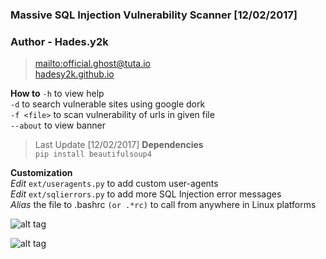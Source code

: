 ### Massive SQL Injection Vulnerability Scanner [12/02/2017]  
### Author  - Hades.y2k  
> [mailto:official.ghost@tuta.io](official.ghost@tuta.io)  
> [hadesy2k.github.io](https://www.hadesy2k.github.io)  

**How to**
`-h` to view help  
`-d` to search vulnerable sites using google dork  
`-f <file>` to scan vulnerability of urls in given file  
`--about` to view banner  

> Last Update [12/02/2017]
**Dependencies**  
`pip install beautifulsoup4`

**Customization**  
*Edit* `ext/useragents.py` to add custom user-agents  
*Edit* `ext/sqlierrors.py` to add more SQL Injection error messages  
*Alias* the file to .bashrc `(or .*rc)` to call from anywhere in Linux platforms 

![alt tag](https://github.com/Hadesy2k/sqlivulscan/blob/master/screenshots/1.png?raw=true)

![alt tag](https://github.com/Hadesy2k/sqlivulscan/blob/master/screenshots/2.png?raw=true)

